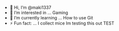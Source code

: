 - 👋 Hi, I’m @maki1337
- 👀 I’m interested in ... Gaming
- 🌱 I’m currently learning ... How to use Git
- ⚡ Fun fact: ... I collect mice
Im testing this out
TEST
<!---
maki1337/maki1337 is a ✨ special ✨ repository because its `README.md` (this file) appears on your GitHub profile.
You can click the Preview link to take a look at your changes.
--->
